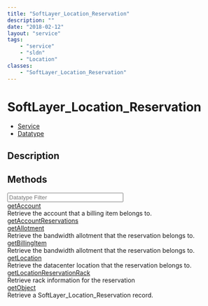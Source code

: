 ```yaml
---
title: "SoftLayer_Location_Reservation"
description: ""
date: "2018-02-12"
layout: "service"
tags:
    - "service"
    - "sldn"
    - "Location"
classes:
    - "SoftLayer_Location_Reservation"
---
```

# SoftLayer_Location_Reservation
<div id='service-datatype'>
    <ul id='sldn-reference-tabs'>
    <li id='service'> <a href='/reference/services/SoftLayer_Location_Reservation' >Service</a></li>    <li id='datatype'> <a href='/reference/datatypes/SoftLayer_Location_Reservation' >Datatype</a></li>
    </ul>
</div>

## Description




        
<div id="properties" class="content">
    <h2>Methods</h2>
    <div class="view-filters">
        <div class="clearfix">
            <div class="search-input-box">
                <input placeholder="Datatype Filter" onkeyup="titleSearch(inputId='edit-combine', divId='method-div', elementClass='method-row')" 
                    type="text" id="edit-combine" value="" size="30" maxlength="128" class="form-text">
            </div>
        </div>
    </div>
    <div id="method-div">
            <div class="method-row">
                        <span class='view-field-title'><a href='/reference/services/SoftLayer_Location_Reservation/getAccount'> getAccount</a> </span>
            <div class='views-field-body'>Retrieve the account that a billing item belongs to.</div>
        </div>
            <div class="method-row">
                        <span class='view-field-title'><a href='/reference/services/SoftLayer_Location_Reservation/getAccountReservations'> getAccountReservations</a> </span>
            <div class='views-field-body'></div>
        </div>
            <div class="method-row">
                        <span class='view-field-title'><a href='/reference/services/SoftLayer_Location_Reservation/getAllotment'> getAllotment</a> </span>
            <div class='views-field-body'>Retrieve the bandwidth allotment that the reservation belongs to.</div>
        </div>
            <div class="method-row">
                        <span class='view-field-title'><a href='/reference/services/SoftLayer_Location_Reservation/getBillingItem'> getBillingItem</a> </span>
            <div class='views-field-body'>Retrieve the bandwidth allotment that the reservation belongs to.</div>
        </div>
            <div class="method-row">
                        <span class='view-field-title'><a href='/reference/services/SoftLayer_Location_Reservation/getLocation'> getLocation</a> </span>
            <div class='views-field-body'>Retrieve the datacenter location that the reservation belongs to.</div>
        </div>
            <div class="method-row">
                        <span class='view-field-title'><a href='/reference/services/SoftLayer_Location_Reservation/getLocationReservationRack'> getLocationReservationRack</a> </span>
            <div class='views-field-body'>Retrieve rack information for the reservation</div>
        </div>
            <div class="method-row">
                        <span class='view-field-title'><a href='/reference/services/SoftLayer_Location_Reservation/getObject'> getObject</a> </span>
            <div class='views-field-body'>Retrieve a SoftLayer_Location_Reservation record.</div>
        </div>
        </div>
</div>

